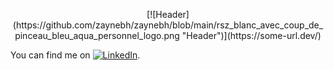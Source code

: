 <p align="center">
[![Header](https://github.com/zaynebh/zaynebh/blob/main/rsz_blanc_avec_coup_de_pinceau_bleu_aqua_personnel_logo.png
 "Header")](https://some-url.dev/)
</p>

<!-- Actual text -->

You can find me on [![LinkedIn][1.2]][1].

<!-- Icons -->

[1.2]: https://github.com/zaynebh/zaynebbh/blob/main/linkedin.png (LinkedIn icon without padding)


<!-- Links to your social media accounts -->

[1]: https://www.linkedin.com/in/zayneb-hammami/

